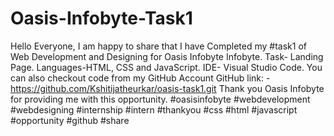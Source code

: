 # Oasis-Infobyte-Task1
Hello Everyone,  I am happy to share that I have Completed my #task1 of Web Development and Designing for Oasis Infobyte Infobyte. Task- Landing Page. Languages-HTML, CSS and JavaScript. IDE- Visual Studio Code.  You can also checkout code from my GitHub Account GitHub link: - https://github.com/Kshitijatheurkar/oasis-task1.git  Thank you Oasis Infobyte for providing me with this opportunity.  #oasisinfobyte #webdevelopment #webdesigning #internship #intern #thankyou #css #html #javascript #opportunity #github #share
